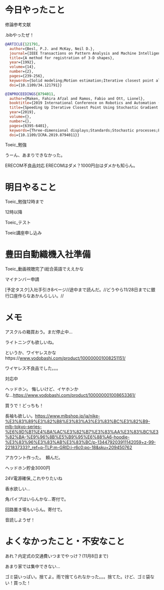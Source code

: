 # 今日やったこと

修論参考文献

.bibやったぜ！

```bib
@ARTICLE{121791,
  author={Besl, P.J. and McKay, Neil D.},
  journal={IEEE Transactions on Pattern Analysis and Machine Intelligence}, 
  title={A method for registration of 3-D shapes}, 
  year={1992},
  volume={14},
  number={2},
  pages={239-256},
  keywords={Solid modeling;Motion estimation;Iterative closest point algorithm;Iterative algorithms;Testing;Inspection;Shape measurement;Iterative methods;Convergence;Quaternions},
  doi={10.1109/34.121791}}

@INPROCEEDINGS{8794011,
  author={Maken, Fahira Afzal and Ramos, Fabio and Ott, Lionel},
  booktitle={2019 International Conference on Robotics and Automation (ICRA)}, 
  title={Speeding Up Iterative Closest Point Using Stochastic Gradient Descent}, 
  year={2019},
  volume={},
  number={},
  pages={6395-6401},
  keywords={Three-dimensional displays;Standards;Stochastic processes;Euclidean distance;Cost function;Sensors},
  doi={10.1109/ICRA.2019.8794011}}
```

Toeic_勉強

うーん、あまりできなかった。

ERECOM不良品対応
ERECOMはダメ？1000円台はダメかも知らん。

# 明日やること
Toeic_勉強12時まで

12時以降

Toeic_テスト

Toeic講座申し込み

# 豊田自動織機入社準備
Toeic_動画視聴完了\\総合英語でええかな

マイナンバー申請

[予定タスク]入社手引き8ページ//途中まで読んだ。//どうやら11/28日までに銀行口座作らなあかんらしい。//

# メモ
アスクルの箱買おう。まだ停止中...

ライトニングも欲しいね。

というか、ワイヤレスかなhttps://www.yodobashi.com/product/100000001008251151/

ワイヤレス不良品でした。。。

対応中

ヘッドホン。 悔しいけど、イヤホンかな...https://www.yodobashi.com/product/100000001008653361/

買うで！どっちも！

長袖も欲しい。https://www.mlbshop.jp/ja/nike-%E3%83%89%E3%82%B8%E3%83%A3%E3%83%BC%E3%82%B9-mlb-tokyo-series-%E6%9D%B1%E4%BA%AC%E3%82%B7%E3%83%AA%E3%83%BC%E3%82%BA-%E9%96%8B%E5%B9%95%E6%88%A6-hoodie-%E3%83%96%E3%83%AB%E3%83%BC/p-134479203911142059+z-99-221837333?_ref=p-TLP:m-GRID:i-r6c0:po-18&sku=209450762

アカウント作った。　頼んだ。

ヘッドホン貯金3000円

24V電源確保_これやりたいね

香水欲しい...

角パイプはいらんかな...寄付で。

回路置き場もいらん。寄付で。

音読しようぜ！

# よくなかったこと・不安なこと
あれ？内定式の交通費いつまでやっけ？(11月8日まで)

あまり家では集中できない...

ゴミ袋いっぱい。捨てよ。雨で捨てられなかった。。。捨てた。けど、ゴミ袋ない！買った！

